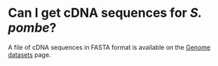 # Can I get cDNA sequences for *S. pombe*?
<!-- pombase_categories: Finding data -->

A file of cDNA sequences in FASTA format is available on the
[Genome datasets](/downloads/genome-datasets) page.

